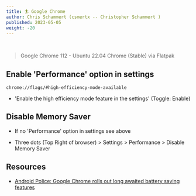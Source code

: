 ```yaml
---
title: 🏄 Google Chrome
author: Chris Schammert (csmertx -- Christopher Schammert )
published: 2023-05-05
weight: -20
---
```


<!-- The content of this website was written by Christopher Schammert aka Chris Schammert -->

<br />

> Google Chrome 112 - Ubuntu 22.04 Chrome (Stable) via Flatpak

## Enable 'Performance' option in settings

```
chrome://flags/#high-efficiency-mode-available
```

- 'Enable the high efficiency mode feature in the settings' (Toggle: Enable)


## Disable Memory Saver

- If no 'Performance' option in settings see above

- Three dots (Top Right of browser) > Settings > Performance > Disable Memory Saver

## Resources

- [Android Police: Google Chrome rolls out long awaited battery saving features](https://www.androidpolice.com/google-chrome-110-energy-saver-memory-features/)
